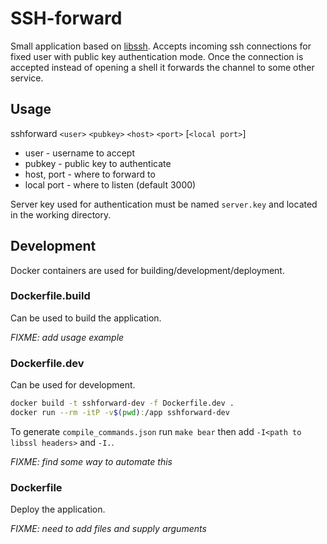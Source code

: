 # SSH-forward

Small application based on [libssh]. Accepts incoming ssh connections
for fixed user with public key authentication mode. Once the
connection is accepted instead of opening a shell it forwards the
channel to some other service.

## Usage

sshforward `<user>` `<pubkey>` `<host>` `<port>` [`<local port>`]

- user - username to accept
- pubkey - public key to authenticate
- host, port - where to forward to
- local port - where to listen (default 3000)

Server key used for authentication must be named `server.key` and
located in the working directory.

## Development

Docker containers are used for building/development/deployment.

### Dockerfile.build

Can be used to build the application.

*FIXME: add usage example*

### Dockerfile.dev

Can be used for development.

```sh
docker build -t sshforward-dev -f Dockerfile.dev .
docker run --rm -itP -v$(pwd):/app sshforward-dev
```

To generate `compile_commands.json` run `make bear` then add
`-I<path to libssl headers>` and `-I.`.

*FIXME: find some way to automate this*

### Dockerfile

Deploy the application.

*FIXME: need to add files and supply arguments*


[libssh]: https://www.libssh.org/
